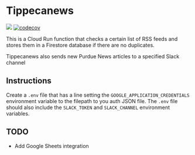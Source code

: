 # Tippecanews
![](https://github.com/fatcat2/tippecanews/workflows/.github/workflows/pythonapp.yml/badge.svg)
[![codecov](https://codecov.io/gh/fatcat2/tippecanews/branch/master/graph/badge.svg)](https://codecov.io/gh/fatcat2/tippecanews)

This is a Cloud Run function that checks a certain list of RSS feeds and stores them in a Firestore database if there are no duplicates.

Tippecanews also sends new Purdue News articles to a specified Slack channel

## Instructions
Create a `.env` file that has a line setting the `GOOGLE_APPLICATION_CREDENTIALS` environment variable to the filepath to you auth JSON file. The `.env` file should also include the `SLACK_TOKEN` and `SLACK_CHANNEL` environment variables.

## TODO
* Add Google Sheets integration
